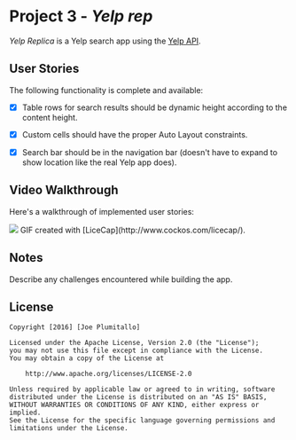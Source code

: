# Project 3 - *Yelp rep*

*Yelp Replica* is a Yelp search app using the [Yelp API](http://www.yelp.com/developers/documentation/v2/search_api).

## User Stories

The following functionality is complete and available:

- [X] Table rows for search results should be dynamic height according to the content height.
- [X] Custom cells should have the proper Auto Layout constraints.
- [X] Search bar should be in the navigation bar (doesn't have to expand to show location like the real Yelp app does).


## Video Walkthrough 

Here's a walkthrough of implemented user stories:

<img src="http://i.imgur.com/beZuqod.gif"/>
GIF created with [LiceCap](http://www.cockos.com/licecap/).

## Notes

Describe any challenges encountered while building the app.

## License

    Copyright [2016] [Joe Plumitallo]

    Licensed under the Apache License, Version 2.0 (the "License");
    you may not use this file except in compliance with the License.
    You may obtain a copy of the License at

        http://www.apache.org/licenses/LICENSE-2.0

    Unless required by applicable law or agreed to in writing, software
    distributed under the License is distributed on an "AS IS" BASIS,
    WITHOUT WARRANTIES OR CONDITIONS OF ANY KIND, either express or implied.
    See the License for the specific language governing permissions and
    limitations under the License.

